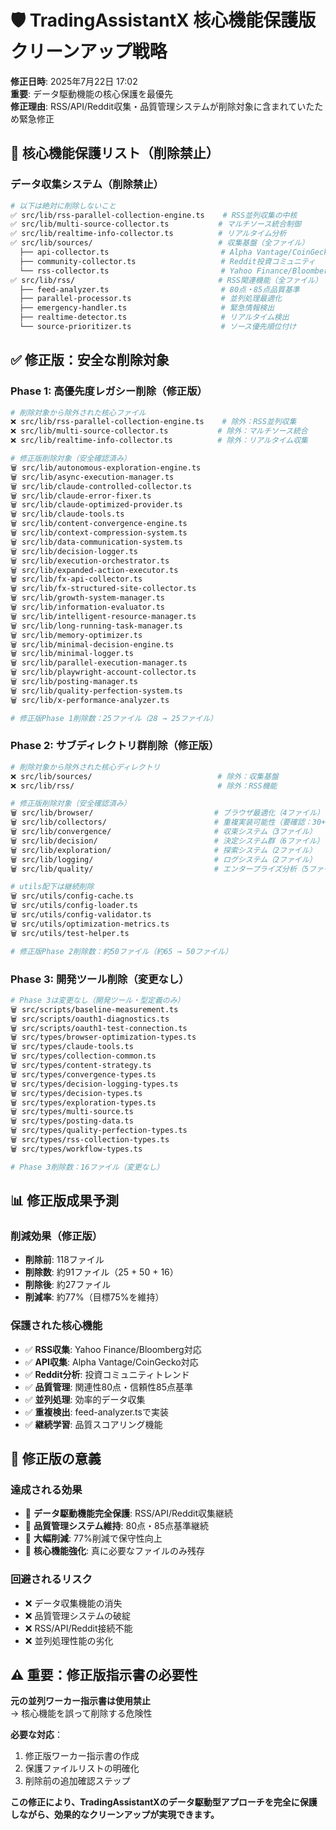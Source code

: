 # 🛡️ TradingAssistantX 核心機能保護版クリーンアップ戦略

**修正日時**: 2025年7月22日 17:02  
**重要**: データ駆動機能の核心保護を最優先  
**修正理由**: RSS/API/Reddit収集・品質管理システムが削除対象に含まれていたため緊急修正

## 🚨 **核心機能保護リスト（削除禁止）**

### **データ収集システム（削除禁止）**
```bash
# 以下は絶対に削除しないこと
✅ src/lib/rss-parallel-collection-engine.ts    # RSS並列収集の中核
✅ src/lib/multi-source-collector.ts           # マルチソース統合制御  
✅ src/lib/realtime-info-collector.ts          # リアルタイム分析
✅ src/lib/sources/                            # 収集基盤（全ファイル）
  ├── api-collector.ts                         # Alpha Vantage/CoinGecko
  ├── community-collector.ts                   # Reddit投資コミュニティ
  └── rss-collector.ts                         # Yahoo Finance/Bloomberg
✅ src/lib/rss/                                # RSS関連機能（全ファイル）
  ├── feed-analyzer.ts                         # 80点・85点品質基準
  ├── parallel-processor.ts                    # 並列処理最適化
  ├── emergency-handler.ts                     # 緊急情報検出
  ├── realtime-detector.ts                     # リアルタイム検出
  └── source-prioritizer.ts                    # ソース優先順位付け
```

## ✅ **修正版：安全な削除対象**

### **Phase 1: 高優先度レガシー削除（修正版）**
```bash
# 削除対象から除外された核心ファイル
❌ src/lib/rss-parallel-collection-engine.ts    # 除外：RSS並列収集
❌ src/lib/multi-source-collector.ts           # 除外：マルチソース統合
❌ src/lib/realtime-info-collector.ts          # 除外：リアルタイム収集

# 修正版削除対象（安全確認済み）
🗑️ src/lib/autonomous-exploration-engine.ts
🗑️ src/lib/async-execution-manager.ts
🗑️ src/lib/claude-controlled-collector.ts
🗑️ src/lib/claude-error-fixer.ts
🗑️ src/lib/claude-optimized-provider.ts
🗑️ src/lib/claude-tools.ts
🗑️ src/lib/content-convergence-engine.ts
🗑️ src/lib/context-compression-system.ts
🗑️ src/lib/data-communication-system.ts
🗑️ src/lib/decision-logger.ts
🗑️ src/lib/execution-orchestrator.ts
🗑️ src/lib/expanded-action-executor.ts
🗑️ src/lib/fx-api-collector.ts
🗑️ src/lib/fx-structured-site-collector.ts
🗑️ src/lib/growth-system-manager.ts
🗑️ src/lib/information-evaluator.ts
🗑️ src/lib/intelligent-resource-manager.ts
🗑️ src/lib/long-running-task-manager.ts
🗑️ src/lib/memory-optimizer.ts
🗑️ src/lib/minimal-decision-engine.ts
🗑️ src/lib/minimal-logger.ts
🗑️ src/lib/parallel-execution-manager.ts
🗑️ src/lib/playwright-account-collector.ts
🗑️ src/lib/posting-manager.ts
🗑️ src/lib/quality-perfection-system.ts
🗑️ src/lib/x-performance-analyzer.ts

# 修正版Phase 1削除数：25ファイル（28 → 25ファイル）
```

### **Phase 2: サブディレクトリ群削除（修正版）**
```bash
# 削除対象から除外された核心ディレクトリ  
❌ src/lib/sources/                            # 除外：収集基盤
❌ src/lib/rss/                                # 除外：RSS機能

# 修正版削除対象（安全確認済み）
🗑️ src/lib/browser/                           # ブラウザ最適化（4ファイル）
🗑️ src/lib/collectors/                        # 重複実装可能性（要確認：30+ファイル）
🗑️ src/lib/convergence/                       # 収束システム（3ファイル）
🗑️ src/lib/decision/                          # 決定システム群（6ファイル）
🗑️ src/lib/exploration/                       # 探索システム（2ファイル）
🗑️ src/lib/logging/                           # ログシステム（2ファイル）
🗑️ src/lib/quality/                           # エンタープライズ分析（5ファイル）

# utils配下は継続削除
🗑️ src/utils/config-cache.ts
🗑️ src/utils/config-loader.ts
🗑️ src/utils/config-validator.ts
🗑️ src/utils/optimization-metrics.ts
🗑️ src/utils/test-helper.ts

# 修正版Phase 2削除数：約50ファイル（約65 → 50ファイル）
```

### **Phase 3: 開発ツール削除（変更なし）**
```bash
# Phase 3は変更なし（開発ツール・型定義のみ）
🗑️ src/scripts/baseline-measurement.ts
🗑️ src/scripts/oauth1-diagnostics.ts
🗑️ src/scripts/oauth1-test-connection.ts
🗑️ src/types/browser-optimization-types.ts
🗑️ src/types/claude-tools.ts
🗑️ src/types/collection-common.ts
🗑️ src/types/content-strategy.ts
🗑️ src/types/convergence-types.ts
🗑️ src/types/decision-logging-types.ts
🗑️ src/types/decision-types.ts
🗑️ src/types/exploration-types.ts
🗑️ src/types/multi-source.ts
🗑️ src/types/posting-data.ts
🗑️ src/types/quality-perfection-types.ts
🗑️ src/types/rss-collection-types.ts
🗑️ src/types/workflow-types.ts

# Phase 3削除数：16ファイル（変更なし）
```

## 📊 **修正版成果予測**

### **削減効果（修正版）**
- **削除前**: 118ファイル
- **削除数**: 約91ファイル（25 + 50 + 16）
- **削除後**: 約27ファイル  
- **削減率**: 約77%（目標75%を維持）

### **保護された核心機能**
- ✅ **RSS収集**: Yahoo Finance/Bloomberg対応
- ✅ **API収集**: Alpha Vantage/CoinGecko対応
- ✅ **Reddit分析**: 投資コミュニティトレンド
- ✅ **品質管理**: 関連性80点・信頼性85点基準
- ✅ **並列処理**: 効率的データ収集
- ✅ **重複検出**: feed-analyzer.tsで実装
- ✅ **継続学習**: 品質スコアリング機能

## 🎯 **修正版の意義**

### **達成される効果**
- 🚀 **データ駆動機能完全保護**: RSS/API/Reddit収集継続
- 🚀 **品質管理システム維持**: 80点・85点基準継続
- 🚀 **大幅削減**: 77%削減で保守性向上
- 🚀 **核心機能強化**: 真に必要なファイルのみ残存

### **回避されるリスク**
- ❌ データ収集機能の消失
- ❌ 品質管理システムの破綻  
- ❌ RSS/API/Reddit接続不能
- ❌ 並列処理性能の劣化

## ⚠️ **重要：修正版指示書の必要性**

**元の並列ワーカー指示書は使用禁止**  
→ 核心機能を誤って削除する危険性

**必要な対応**：
1. 修正版ワーカー指示書の作成
2. 保護ファイルリストの明確化
3. 削除前の追加確認ステップ

**この修正により、TradingAssistantXのデータ駆動型アプローチを完全に保護しながら、効果的なクリーンアップが実現できます。**